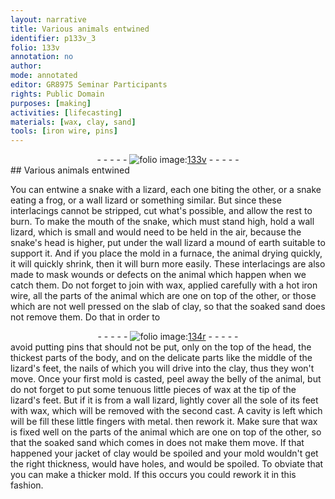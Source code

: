 ```yaml
---
layout: narrative
title: Various animals entwined
identifier: p133v_3
folio: 133v
annotation: no
author:
mode: annotated
editor: GR8975 Seminar Participants
rights: Public Domain
purposes: [making]
activities: [lifecasting]
materials: [wax, clay, sand]
tools: [iron wire, pins]
---
```


 <div class="folio" align="center">- - - - - <a href="http://gallica.bnf.fr/ark:/12148/btv1b10500001g/f272.image" target="_blank"><img src="https://cu-mkp.github.io/GR8975-edition/assets/photo-icon.png" alt="folio image: " style="display:inline-block; margin-bottom:-3px;"/>133v</a> - - - - - </div> 
## Various animals entwined

  <span class="activity"></span> 
 You can entwine a <span class="animal">snake</span> with a <span class="animal">lizard</span>, each one biting the other, or a <span class="animal">snake</span> eating a <span class="animal">frog</span>, or a <span class="animal">wall lizard</span> or something similar. But since these interlacings cannot be stripped, cut what's possible, and allow the rest to burn. To make the mouth of the <span class="animal">snake</span>, which must stand high, hold a <span class="animal">wall lizard</span>, which is small and would need to be held in the air, because the snake's head is higher, put under the wall <span class="animal">lizard</span> a mound of earth suitable to support it. And if you place the mold in a furnace, the animal drying quickly, it will quickly shrink, then it will burn more easily. These interlacings are also made to mask wounds or defects on the animal which happen when we catch them. Do not forget to join with <span class="material">wax</span>, applied carefully with a hot <span class="tool">iron wire</span>, all the parts of the animal which are one on top of the other, or those which are not well pressed on the slab of <span class="material">clay</span>, so that the soaked <span class="material">sand</span> does not remove them. Do that in order to 
 <div class="folio" align="center">- - - - - <a href="http://gallica.bnf.fr/ark:/12148/btv1b10500001g/f273.image" target="_blank"><img src="https://cu-mkp.github.io/GR8975-edition/assets/photo-icon.png" alt="folio image: " style="display:inline-block; margin-bottom:-3px;"/>134r</a> - - - - - </div> 
 avoid putting <span class="tool">pins</span> that should not be put, only on the top of the head, the thickest parts of the body, and on the delicate parts like the middle of the lizard's feet, the nails of which you will drive into the <span class="material">clay</span>, thus they won't move. Once your first mold is casted, peel away the belly of the animal, but do not forget to put some tenuous little pieces of <span class="material">wax</span> at the tip of the lizard's feet. But if it is from a <span class="animal">wall lizard</span>, lightly cover all the sole of its feet with wax, which will be removed with the second cast. A cavity is left which will be fill these little fingers with metal. then rework it. Make sure that <span class="material">wax</span> is fixed well on the parts of the animal which are one on top of the other, so that the soaked <span class="material">sand</span> which comes in does not make them move. If that happened your jacket of <span class="material">clay</span> would be spoiled and your mold wouldn't get the right thickness, would have holes, and would be spoiled. To obviate that you can make a thicker mold. If this occurs you could rework it in this fashion.
 